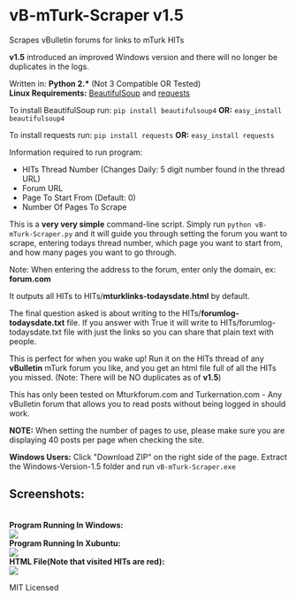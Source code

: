 # vB-mTurk-Scraper v1.5
Scrapes vBulletin forums for links to mTurk HITs

<strong>v1.5</strong> introduced an improved Windows version and there will no longer be duplicates in the logs.

Written in: <strong>Python 2.*</strong> (Not 3 Compatible OR Tested)
<br>
<strong>Linux Requirements:</strong> <a href="http://www.crummy.com/software/BeautifulSoup/">BeautifulSoup</a> and <a href="http://docs.python-requests.org/en/latest/">requests</a>

To install BeautifulSoup run:
```pip install beautifulsoup4```
<strong>OR:</strong> ```easy_install beautifulsoup4```

To install requests run:
```pip install requests```
<strong>OR:</strong> ```easy_install requests```

Information required to run program:
<ul><li>HITs Thread Number (Changes Daily: 5 digit number found in the thread URL) </li>
<li>Forum URL</li>
<li>Page To Start From (Default: 0)</li>
<li>Number Of Pages To Scrape</li>
</ul>

This is a <strong>very very simple</strong> command-line script. Simply run ```python vB-mTurk-Scraper.py``` and it will guide you through setting the forum you want to scrape, entering todays thread number, which page you want to start from, and how many pages you want to go through.

Note: When entering the address to the forum, enter only the domain, ex: <strong>forum.com</strong>

It outputs all HITs to HITs/<strong>mturklinks-todaysdate.html</strong> by default.
 
The final question asked is about writing to the HITs/<strong>forumlog-todaysdate.txt</strong> file. If you answer with True it will write to HITs/forumlog-todaysdate.txt file with just the links so you can share that plain text with people.

This is perfect for when you wake up! Run it on the HITs thread of any <strong>vBulletin</strong> mTurk forum you like, and you get an html file full of all the HITs you missed. (Note: There will be NO duplicates as of <strong>v1.5</strong>)

This has only been tested on Mturkforum.com and Turkernation.com - Any vBulletin forum that allows you to read posts without being logged in should work.

<strong>NOTE:</strong> When setting the number of pages to use, please make sure you are displaying 40 posts per page when checking the site.

<strong>Windows Users:</strong> Click "Download ZIP" on the right side of the page. Extract the Windows-Version-1.5 folder and run ```vB-mTurk-Scraper.exe```

<h2>Screenshots:</h2><br>
<strong>Program Running In Windows:</strong><br>
<img src="http://i.gyazo.com/fd8e97ebeeb3ac1e7e1257e312ef0596.png">
<br>
<strong>Program Running In Xubuntu:</strong></br>
<img src="http://i.imgur.com/LTQJIZF.png">
<br>
<strong>HTML File(Note that visited HITs are red):</strong><br>
<img src="http://i.gyazo.com/bb116d8b2b83d60a25281c444c1a250d.png">


MIT Licensed
